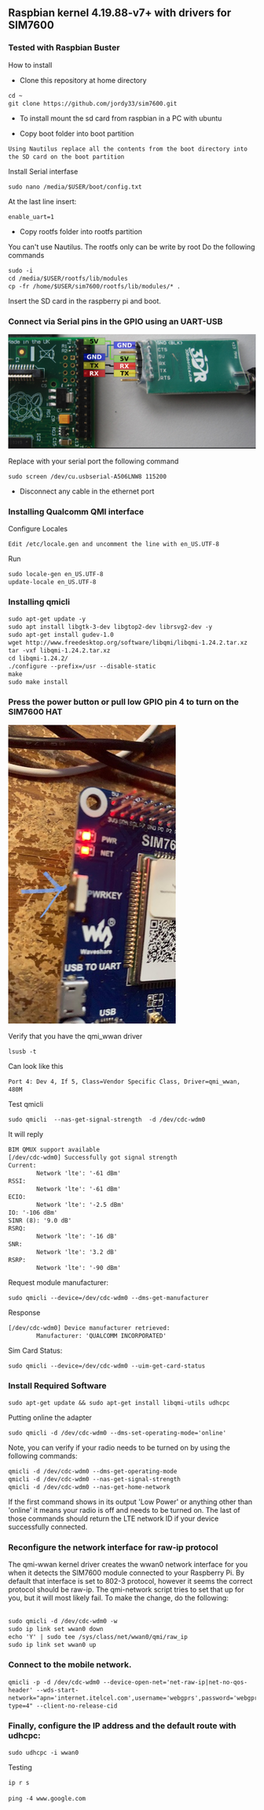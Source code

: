## Raspbian kernel 4.19.88-v7+ with drivers for SIM7600

### Tested with Raspbian Buster

How to install

* Clone this repository at home directory

```
cd ~
git clone https://github.com/jordy33/sim7600.git
```

* To install mount the sd card from raspbian in a PC with ubuntu

* Copy boot folder into boot partition
```
Using Nautilus replace all the contents from the boot directory into the SD card on the boot partition
```

Install Serial interfase
```
sudo nano /media/$USER/boot/config.txt
```
At the last line insert:
```
enable_uart=1
```

* Copy rootfs folder into rootfs partition

You can't use Nautilus. The rootfs only can be write by root
Do the following commands

```
sudo -i
cd /media/$USER/rootfs/lib/modules
cp -fr /home/$USER/sim7600/rootfs/lib/modules/* .
``` 

Insert the SD card in the raspberry pi and boot.


### Connect via Serial pins in the GPIO  using an UART-USB

![](/images/rasp-uart.png?raw=true)

Replace with your serial port the following command
```
sudo screen /dev/cu.usbserial-A506LNW8 115200
```
* Disconnect any cable in the ethernet port

### Installing Qualcomm QMI interface 

Configure Locales
```
Edit /etc/locale.gen and uncomment the line with en_US.UTF-8
```
Run
```
sudo locale-gen en_US.UTF-8
update-locale en_US.UTF-8
```

### Installing qmicli

```
sudo apt-get update -y
sudo apt install libgtk-3-dev libgtop2-dev librsvg2-dev -y
sudo apt-get install gudev-1.0
wget http://www.freedesktop.org/software/libqmi/libqmi-1.24.2.tar.xz
tar -vxf libqmi-1.24.2.tar.xz
cd libqmi-1.24.2/
./configure --prefix=/usr --disable-static
make
sudo make install
```
### Press the power button or pull low GPIO pin 4 to turn on the SIM7600 HAT

![](/images/push.jpg?raw=true)

Verify that you have the qmi_wwan driver
```
lsusb -t
```
Can look like this
```
Port 4: Dev 4, If 5, Class=Vendor Specific Class, Driver=qmi_wwan, 480M
```


Test qmicli
```
sudo qmicli  --nas-get-signal-strength  -d /dev/cdc-wdm0
```

It will reply
```
BIM QMUX support available
[/dev/cdc-wdm0] Successfully got signal strength
Current:
        Network 'lte': '-61 dBm'
RSSI:
        Network 'lte': '-61 dBm'
ECIO:
        Network 'lte': '-2.5 dBm'
IO: '-106 dBm'
SINR (8): '9.0 dB'
RSRQ:
        Network 'lte': '-16 dB'
SNR:
        Network 'lte': '3.2 dB'
RSRP:
        Network 'lte': '-90 dBm'
```

Request module manufacturer:

```
sudo qmicli --device=/dev/cdc-wdm0 --dms-get-manufacturer
```

Response
```
[/dev/cdc-wdm0] Device manufacturer retrieved:
        Manufacturer: 'QUALCOMM INCORPORATED'
```

Sim Card Status:
```
sudo qmicli --device=/dev/cdc-wdm0 --uim-get-card-status
```
### Install Required Software

```
sudo apt-get update && sudo apt-get install libqmi-utils udhcpc
```


Putting online the adapter
```
sudo qmicli -d /dev/cdc-wdm0 --dms-set-operating-mode='online'
```

Note, you can verify if your radio needs to be turned on by using the following commands:

```
qmicli -d /dev/cdc-wdm0 --dms-get-operating-mode
qmicli -d /dev/cdc-wdm0 --nas-get-signal-strength
qmicli -d /dev/cdc-wdm0 --nas-get-home-network
```

If the first command shows in its output 'Low Power' or anything other than 'online' it means your radio is off and needs to be turned on.
The last of those commands should return the LTE network ID if your device successfully connected.

### Reconfigure the network interface for raw-ip protocol

The qmi-wwan kernel driver creates the wwan0 network interface for you when it detects the SIM7600 module connected to your Raspberry Pi. By default that interface is set to 802-3 protocol, however it seems the correct protocol should be raw-ip. The qmi-network script tries to set that up for you, but it will most likely fail. To make the change, do the following:

```

sudo qmicli -d /dev/cdc-wdm0 -w
sudo ip link set wwan0 down
echo 'Y' | sudo tee /sys/class/net/wwan0/qmi/raw_ip
sudo ip link set wwan0 up
```

### Connect to the mobile network.

```
qmicli -p -d /dev/cdc-wdm0 --device-open-net='net-raw-ip|net-no-qos-header' --wds-start-network="apn='internet.itelcel.com',username='webgprs',password='webgprs2002',ip-type=4" --client-no-release-cid
```

### Finally, configure the IP address and the default route with udhcpc:
```
sudo udhcpc -i wwan0
```

Testing
```
ip r s

ping -4 www.google.com
```
